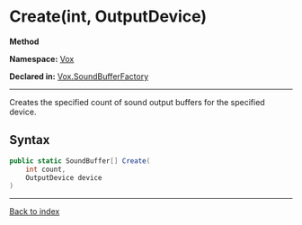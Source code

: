 # Create(int, OutputDevice)

**Method**

**Namespace:** [Vox](Vox.md)

**Declared in:** [Vox.SoundBufferFactory](Vox.SoundBufferFactory.md)

------



Creates the specified count of sound output buffers for the specified device.


## Syntax

```csharp
public static SoundBuffer[] Create(
	int count,
	OutputDevice device
)
```

------

[Back to index](index.md)